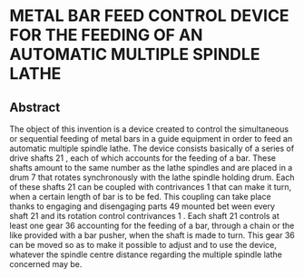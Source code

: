 # METAL BAR FEED CONTROL DEVICE FOR THE FEEDING OF AN AUTOMATIC MULTIPLE SPINDLE LATHE

## Abstract
The object of this invention is a device created to control the simultaneous or sequential feeding of metal bars in a guide equipment in order to feed an automatic multiple spindle lathe. The device consists basically of a series of drive shafts 21 , each of which accounts for the feeding of a bar. These shafts amount to the same number as the lathe spindles and are placed in a drum 7 that rotates synchronously with the lathe spindle holding drum. Each of these shafts 21 can be coupled with contrivances 1 that can make it turn, when a certain length of bar is to be fed. This coupling can take place thanks to engaging and disengaging parts 49 mounted bet ween every shaft 21 and its rotation control contrivances 1 . Each shaft 21 controls at least one gear 36 accounting for the feeding of a bar, through a chain or the like provided with a bar pusher, when the shaft is made to turn. This gear 36 can be moved so as to make it possible to adjust and to use the device, whatever the spindle centre distance regarding the multiple spindle lathe concerned may be.